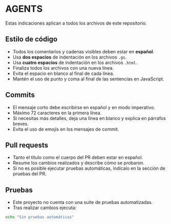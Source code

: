 # AGENTS

Estas indicaciones aplican a todos los archivos de este repositorio.

## Estilo de código
- Todos los comentarios y cadenas visibles deben estar en **español**.
- Usa **dos espacios** de indentación en los archivos `.gs`.
- Usa **cuatro espacios** de indentación en los archivos `.html`.
- Finaliza todos los archivos con una nueva línea.
- Evita el espacio en blanco al final de cada línea.
- Mantén el uso de punto y coma al final de las sentencias en JavaScript.

## Commits
- El mensaje corto debe escribirse en español y en modo imperativo.
- Máximo 72 caracteres en la primera línea.
- Si necesitas más detalles, deja una línea en blanco y explica en párrafos breves.
- Evita el uso de emojis en los mensajes de commit.
## Pull requests
- Tanto el título como el cuerpo del PR deben estar en español.
- Resume los cambios realizados y describe cómo se probaron.
- Si no es posible ejecutar pruebas automáticas, indícalo en la sección de pruebas del PR.

## Pruebas
- Este proyecto no cuenta con una suite de pruebas automatizadas.
- Tras realizar cambios ejecuta:

```bash
echo "Sin pruebas automáticas"
```

